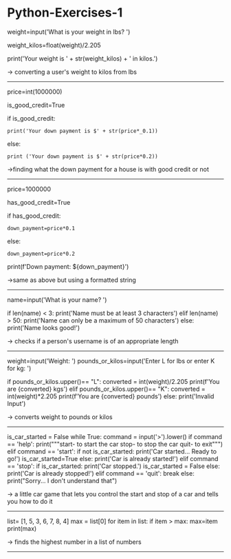 # Python-Exercises-1

weight=input('What is your weight in lbs? ')

weight_kilos=float(weight)/2.205

print('Your weight is ' + str(weight_kilos) + ' in kilos.')

-> converting a user's weight to kilos from lbs

----------------------

price=int(1000000)

is_good_credit=True

if is_good_credit:

    print('Your down payment is $' + str(price*_0.1))
    
else:

    print ('Your down payment is $' + str(price*0.2))
    
->finding what the down payment for a house is with good credit or not

-----------------------------

price=1000000

has_good_credit=True

if has_good_credit:

    down_payment=price*0.1

else:

    down_payment=price*0.2
    
print(f'Down payment: ${down_payment}')

->same as above but using a formatted string

-----------------

name=input('What is your name? ')



if len(name) < 3:
    print('Name must be at least 3 characters')
elif len(name) > 50:
    print('Name can only be a maximum of 50 characters')
else:
    print('Name looks good!')

-> checks if a person's username is of an appropriate length

----------

weight=input('Weight: ')
pounds_or_kilos=input('Enter L for lbs or enter K for kg: ')



if pounds_or_kilos.upper()== "L":
    converted = int(weight)/2.205
    print(f'You are {converted} kgs')
elif pounds_or_kilos.upper()== "K":
    converted = int(weight)*2.205
    print(f'You are {converted} pounds')
else:
    print('Invalid Input')

-> converts weight to pounds or kilos

------

is_car_started = False
while True:
    command = input('>').lower()
    if command == 'help':
        print("""start- to start the car
stop- to stop the car
quit- to exit""")
    elif command == 'start':
        if not is_car_started:
            print('Car started... Ready to go!')
            is_car_started=True
        else:
            print('Car is already started!')
    elif command == 'stop':
        if is_car_started:
            print('Car stopped.')
            is_car_started = False
        else:
            print('Car is already stopped!')
    elif command == 'quit':
        break
    else:
        print("Sorry... I don't understand that")

-> a little car game that lets you control the start and stop of a car and tells you how to do it

---------

list= [1, 5, 3, 6, 7, 8, 4]
max = list[0]
for item in list:
    if item > max:
        max=item
print(max)

-> finds the highest number in a list of numbers

-----

